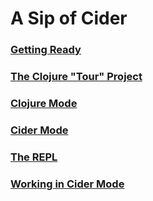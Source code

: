 # A Sip of Cider

### [Getting Ready](Getting_Ready.md)
### [The Clojure "Tour" Project](Tour_Project.md)
### [Clojure Mode](Clojure_Mode.md)
### [Cider Mode](Cider_Mode/README.md)
### [The REPL](The_REPL/README.md)
### [Working in Cider Mode](Working_In_Cider_Mode/README.md)







































































